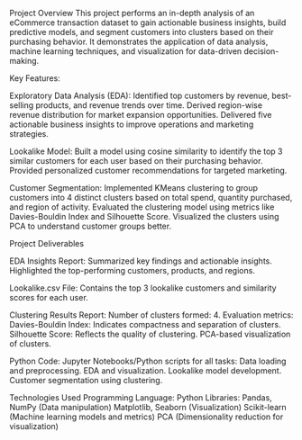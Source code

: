 Project Overview
This project performs an in-depth analysis of an eCommerce transaction dataset to gain actionable business insights, build predictive models, and segment customers into clusters based on their purchasing behavior. It demonstrates the application of data analysis, machine learning techniques, and visualization for data-driven decision-making.

Key Features:

Exploratory Data Analysis (EDA):
Identified top customers by revenue, best-selling products, and revenue trends over time.
Derived region-wise revenue distribution for market expansion opportunities.
Delivered five actionable business insights to improve operations and marketing strategies.

Lookalike Model:
Built a model using cosine similarity to identify the top 3 similar customers for each user based on their purchasing behavior.
Provided personalized customer recommendations for targeted marketing.

Customer Segmentation:
Implemented KMeans clustering to group customers into 4 distinct clusters based on total spend, quantity purchased, and region of activity.
Evaluated the clustering model using metrics like Davies-Bouldin Index and Silhouette Score.
Visualized the clusters using PCA to understand customer groups better.

Project Deliverables

EDA Insights Report:
Summarized key findings and actionable insights.
Highlighted the top-performing customers, products, and regions.

Lookalike.csv File:
Contains the top 3 lookalike customers and similarity scores for each user.

Clustering Results Report:
Number of clusters formed: 4.
Evaluation metrics:
Davies-Bouldin Index: Indicates compactness and separation of clusters.
Silhouette Score: Reflects the quality of clustering.
PCA-based visualization of clusters.

Python Code:
Jupyter Notebooks/Python scripts for all tasks:
Data loading and preprocessing.
EDA and visualization.
Lookalike model development.
Customer segmentation using clustering.

Technologies Used
Programming Language: Python
Libraries:
Pandas, NumPy (Data manipulation)
Matplotlib, Seaborn (Visualization)
Scikit-learn (Machine learning models and metrics)
PCA (Dimensionality reduction for visualization)
